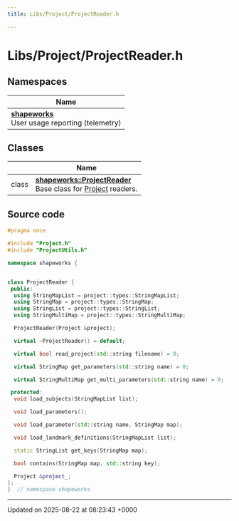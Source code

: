 ```yaml
---
title: Libs/Project/ProjectReader.h

---
```


# Libs/Project/ProjectReader.h



## Namespaces

| Name           |
| -------------- |
| **[shapeworks](../Namespaces/namespaceshapeworks.md)** <br>User usage reporting (telemetry)  |

## Classes

|                | Name           |
| -------------- | -------------- |
| class | **[shapeworks::ProjectReader](../Classes/classshapeworks_1_1ProjectReader.md)** <br>Base class for [Project](../Classes/classshapeworks_1_1Project.md) readers.  |




## Source code

```cpp
#pragma once

#include "Project.h"
#include "ProjectUtils.h"

namespace shapeworks {


class ProjectReader {
 public:
  using StringMapList = project::types::StringMapList;
  using StringMap = project::types::StringMap;
  using StringList = project::types::StringList;
  using StringMultiMap = project::types::StringMultiMap;

  ProjectReader(Project &project);

  virtual ~ProjectReader() = default;

  virtual bool read_project(std::string filename) = 0;

  virtual StringMap get_parameters(std::string name) = 0;

  virtual StringMultiMap get_multi_parameters(std::string name) = 0;

 protected:
  void load_subjects(StringMapList list);

  void load_parameters();

  void load_parameter(std::string name, StringMap map);

  void load_landmark_definitions(StringMapList list);

  static StringList get_keys(StringMap map);

  bool contains(StringMap map, std::string key);

  Project &project_;
};
}  // namespace shapeworks
```


-------------------------------

Updated on 2025-08-22 at 08:23:43 +0000
